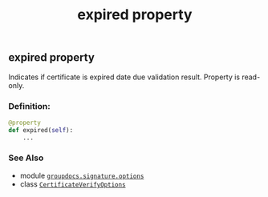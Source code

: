 ﻿---
title: expired property
second_title: GroupDocs.Signature for Python via .NET API References
description: 
type: docs
url: /python-net/groupdocs.signature.options/certificateverifyoptions/expired/
is_root: false
weight: 40
---

## expired property


Indicates if certificate is expired date due validation result.
Property is read-only.
### Definition:
```python
@property
def expired(self):
    ...
```

### See Also
* module [`groupdocs.signature.options`](../../)
* class [`CertificateVerifyOptions`](/signature/python-net/groupdocs.signature.options/certificateverifyoptions)
